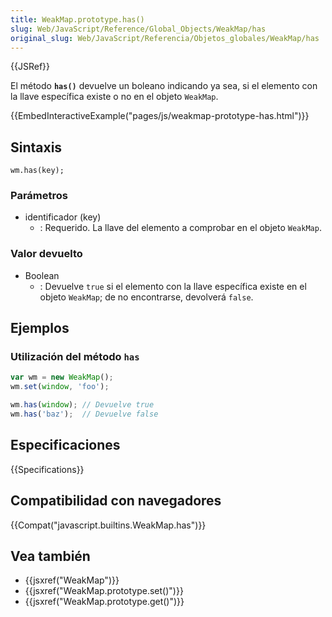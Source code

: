 ```yaml
---
title: WeakMap.prototype.has()
slug: Web/JavaScript/Reference/Global_Objects/WeakMap/has
original_slug: Web/JavaScript/Referencia/Objetos_globales/WeakMap/has
---
```


{{JSRef}}

El método **`has()`** devuelve un boleano indicando ya sea, si el elemento con la llave específica existe o no en el objeto `WeakMap`.

{{EmbedInteractiveExample("pages/js/weakmap-prototype-has.html")}}

## Sintaxis

```
wm.has(key);
```

### Parámetros

- identificador (key)
  - : Requerido. La llave del elemento a comprobar en el objeto `WeakMap`.

### Valor devuelto

- Boolean
  - : Devuelve `true` si el elemento con la llave específica existe en el objeto `WeakMap`; de no encontrarse, devolverá `false`.

## Ejemplos

### Utilización del método `has`

```js
var wm = new WeakMap();
wm.set(window, 'foo');

wm.has(window); // Devuelve true
wm.has('baz');  // Devuelve false
```

## Especificaciones

{{Specifications}}

## Compatibilidad con navegadores

{{Compat("javascript.builtins.WeakMap.has")}}

## Vea también

- {{jsxref("WeakMap")}}
- {{jsxref("WeakMap.prototype.set()")}}
- {{jsxref("WeakMap.prototype.get()")}}
